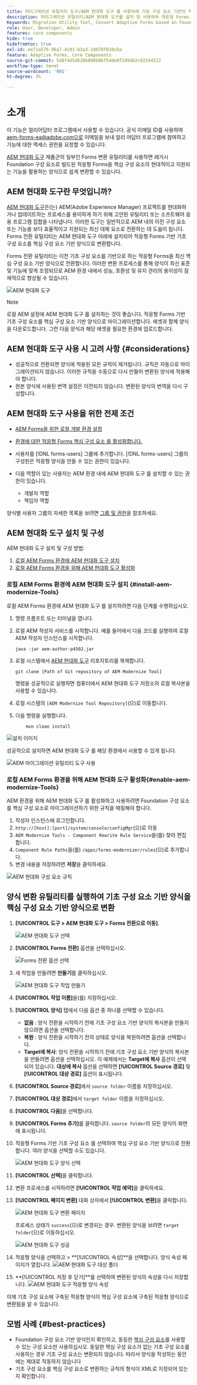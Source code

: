 ```yaml
---
title: 마이그레이션 유틸리티 도구/AEM 현대화 도구 를 사용하여 기초 구성 요소 기반의 적응형 Forms을 핵심 구성 요소 기반 양식으로 변환
description: 마이그레이션 유틸리티/AEM 현대화 도구를 설치 및 사용하여 적응형 Forms 기반 구성 요소를 핵심 구성 요소 기반 양식으로 변환하는 방법에 대해 알아봅니다.
Keywords: Migration Utility Tool, Convert Adaptive Forms based on Foundation Components to Core Component based forms, Convert Foundation forms to Core Components forms, Using Modernizer Tool to convert Foundation Components to Core Components in forms.
role: User, Developer, Admin
features: core components
hide: true
hidefromtoc: true
exl-id: ee71a576-96a7-4c81-b3a3-1d678f010cba
feature: Adaptive Forms, Core Components
source-git-commit: 5d8f4d5d628b090b8bf54de0f2d9d62c02544522
workflow-type: tm+mt
source-wordcount: '991'
ht-degree: 3%

---
```


# 소개

<span class="preview"> 이 기능은 얼리어답터 프로그램에서 사용할 수 있습니다. 공식 이메일 ID를 사용하여 aem-forms-ea@adobe.com으로 이메일을 보내 얼리 어답터 프로그램에 참여하고 기능에 대한 액세스 권한을 요청할 수 있습니다. </span>

[AEM 현대화 도구](https://opensource.adobe.com/aem-modernize-Tools/) 제품군의 일부인 Forms 변환 유틸리티를 사용하면 레거시 Foundation 구성 요소로 빌드된 적응형 Forms을 핵심 구성 요소의 현대적이고 지원되는 기능을 활용하는 양식으로 쉽게 변환할 수 있습니다.

## AEM 현대화 도구란 무엇입니까?

[AEM 현대화 도구](https://opensource.adobe.com/aem-modernize-Tools/)은(는) AEM(Adobe Experience Manager) 프로젝트를 현대화하거나 업데이트하는 프로세스를 용이하게 하기 위해 고안된 유틸리티 또는 소프트웨어 응용 프로그램 집합을 나타냅니다. 이러한 도구는 일반적으로 AEM 내의 이전 구성 요소 또는 기능을 보다 효율적이고 지원되는 최신 대체 요소로 전환하는 데 도움이 됩니다. Forms 전환 유틸리티는 AEM 현대화 도구 아래에 설치되어 적응형 Forms 기반 기초 구성 요소를 핵심 구성 요소 기반 양식으로 변환합니다.

Forms 전환 유틸리티는 이전 기초 구성 요소를 기반으로 하는 적응형 Forms을 최신 핵심 구성 요소 기반 양식으로 전환합니다. 이러한 변환 프로세스를 통해 양식이 최신 표준 및 기능에 맞게 조정되므로 AEM 환경 내에서 성능, 호환성 및 유지 관리의 용이성이 잠재적으로 향상될 수 있습니다.

![AEM 현대화 도구](/help/forms/assets/aem-modernize-tools.png)

>[!NOTE]
> 
> 로컬 AEM 설정에 AEM 현대화 도구 를 설치하는 것이 좋습니다. 적응형 Forms 기반 기초 구성 요소를 핵심 구성 요소 기반 양식으로 마이그레이션합니다. 에셋과 함께 양식을 다운로드합니다. 그런 다음 양식과 해당 에셋을 필요한 환경에 업로드합니다.

## AEM 현대화 도구 사용 시 고려 사항 {#considerations}

* 성공적으로 전환되면 양식에 적용된 모든 규칙이 제거됩니다. 규칙은 자동으로 마이그레이션되지 않습니다. 이러한 규칙을 수동으로 다시 만들어 변환된 양식에 적용해야 합니다.
* 원본 양식에 사용된 번역 설정은 이전되지 않습니다. 변환된 양식의 번역을 다시 구성합니다.
  <!-- * If the form built on Foundation Components contains custom function rules, you have to rewrite these rules for the converted form based on Core Components.-->

## AEM 현대화 도구 사용을 위한 전제 조건

* [AEM Forms을 위한 로컬 개발 환경 설정](/help/forms/setup-local-development-environment.md)
* [환경에 대한 적응형 Forms 핵심 구성 요소 를 활성화합니다.](/help/forms/enable-adaptive-forms-core-components.md)

* 사용자를 [!DNL forms-users] 그룹에 추가합니다. [!DNL forms-users] 그룹의 구성원은 적응형 양식을 만들 수 있는 권한이 있습니다.

* 다음 역할이 있는 사용자는 AEM 환경 내에 AEM 현대화 도구 를 설치할 수 있는 권한이 있습니다.
   * 개발자 역할
   * 책임자 역할

양식별 사용자 그룹의 자세한 목록을 보려면 [그룹 및 권한](forms-groups-privileges-tasks.md)을 참조하세요.

## AEM 현대화 도구 설치 및 구성

AEM 현대화 도구 설치 및 구성 방법:

1. [로컬 AEM Forms 환경에 AEM 현대화 도구 설치](#install-aem-modernize-Tools)
2. [로컬 AEM Forms 환경을 위해 AEM 현대화 도구 활성화](#enable-aem-modernize-Tools)

### 로컬 AEM Forms 환경에 AEM 현대화 도구 설치 {#install-aem-modernize-Tools}

로컬 AEM Forms 환경에 AEM 현대화 도구 를 설치하려면 다음 단계를 수행하십시오.

1. 명령 프롬프트 또는 터미널을 엽니다.
1. 로컬 AEM 작성자 서비스를 시작합니다. 예를 들어에서 다음 코드를 실행하여 로컬 AEM 작성자 인스턴스를 시작합니다.

   `java -jar aem-author-p4502.jar`

1. 로컬 시스템에서 [AEM 현대화 도구](https://git.corp.adobe.com/livecycle/forms-modernizer/tree/convertForms) 리포지토리를 복제합니다.

   ```Shell
   git clone [Path of Git repository of AEM Modernize Tool]
   ```

   명령을 성공적으로 실행하면 컴퓨터에서 AEM 현대화 도구 저장소의 로컬 복사본을 사용할 수 있습니다.

1. 로컬 시스템의 `[AEM Modernize Tool Repository]`(으)로 이동합니다.
1. 다음 명령을 실행합니다.

   ```Shell
       mvn clean install 
   ```
![설치 이미지](/help/forms/assets/aem-modernize-install-steps.png)

성공적으로 설치하면 AEM 현대화 도구 를 해당 환경에서 사용할 수 있게 됩니다.

![AEM 마이그레이션 유틸리티 도구 사용](/help/forms/assets/enable-aem-modernizer-tools.png)


### 로컬 AEM Forms 환경을 위해 AEM 현대화 도구 활성화{#enable-aem-modernize-Tools}

AEM 환경을 위해 AEM 현대화 도구 를 활성화하고 사용하려면 Foundation 구성 요소를 핵심 구성 요소로 마이그레이션하기 위한 규칙을 매핑해야 합니다.

1. 작성자 인스턴스에 로그인합니다.
1. `http://[host]:[port]/system/console/configMgr`(으)로 이동
1. `AEM Modernize Tools - Component Rewrite Rule Service`을(를) 찾아 편집합니다.
1. `Component Rule Paths`을(를) `/apps/forms-modernizer/rules`(으)로 추가합니다.
1. 변경 내용을 저장하려면 **저장**&#x200B;을 클릭하세요.

![AEM 현대화 구성 요소 규칙](/help/forms/assets/aem-modernize-tools-component-rule.png)

## 양식 변환 유틸리티를 실행하여 기초 구성 요소 기반 양식을 핵심 구성 요소 기반 양식으로 변환

1. **[!UICONTROL 도구 > AEM 현대화 도구 > Forms 전환으로 이동]**.

   ![AEM 현대화 도구 선택](/help/forms/assets/aem-modernize-tools-select-form.png)

1. **[!UICONTROL Forms 전환]** 옵션을 선택하십시오.

   ![Forms 전환 옵션 선택](/help/forms/assets/aem-modernize-forms-conversion.png)

1. 새 작업을 만들려면 **만들기**&#x200B;를 클릭하십시오.

   ![AEM 현대화 도구 작업 만들기](/help/forms/assets/aem-modernize-tools-create-job.png)

1. **[!UICONTROL 작업 이름]**&#x200B;을(를) 지정하십시오.
1. **[!UICONTROL 양식]** 탭에서 다음 옵션 중 하나를 선택할 수 있습니다.
   * **없음** : 양식 전환을 시작하기 전에 기초 구성 요소 기반 양식의 복사본을 만들지 않으려면 옵션을 선택합니다.
   * **복원** : 양식 전환을 시작하기 전의 상태로 양식을 복원하려면 옵션을 선택합니다.
   * **Target에 복사**: 양식 전환을 시작하기 전에 기초 구성 요소 기반 양식의 복사본을 만들려면 옵션을 선택하십시오.
이 예제에서는 **Target에 복사** 옵션이 선택되어 있습니다. **대상에 복사** 옵션을 선택하면 **[!UICONTROL Source 경로]** 및 **[!UICONTROL 대상 경로]** 옵션이 표시됩니다.

1. **[!UICONTROL Source 경로]**&#x200B;에서 `source folder` 이름을 지정하십시오.
1. **[!UICONTROL 대상 경로]**&#x200B;에서 `target folder` 이름을 지정하십시오.
1. **[!UICONTROL 다음]**&#x200B;을 선택합니다.
1. **[!UICONTROL Forms 추가]**&#x200B;를 클릭합니다. `source folder`의 모든 양식이 화면에 표시됩니다.
1. 적응형 Forms 기반 기초 구성 요소 를 선택하여 핵심 구성 요소 기반 양식으로 전환합니다. 여러 양식을 선택할 수도 있습니다.

   ![AEM 현대화 도구 양식 선택](/help/forms/assets/aem-modernize-tools-select-form.png)

1. **[!UICONTROL 선택]**&#x200B;을 클릭합니다.
1. 변환 프로세스를 시작하려면 **[!UICONTROL 작업 예약]**&#x200B;을 클릭하세요.
1. **[!UICONTROL 페이지 변환]** 대화 상자에서 **[!UICONTROL 변환]**&#x200B;을 클릭합니다.

   ![AEM 현대화 도구 변환 페이지](/help/forms/assets/aem-modernize-tools-convert-form.png)

   프로세스 상태가 `success`(으)로 변경되는 경우. 변환된 양식을 보려면 `target folder`(으)로 이동하십시오.

   ![AEM 현대화 도구 성공](/help/forms/assets/aem-modernize-tools-success.png)

1. 적응형 양식을 선택하고 > **[!UICONTROL 속성]**을 선택합니다. 양식 속성 페이지가 열립니다.
   ![AEM 현대화 도구 대상 폴더](/help/forms/assets/aem-modernize-tools-destination-folder.png)

1. **[!UICONTROL 저장 후 닫기]**를 선택하여 변환된 양식의 속성을 다시 저장합니다.
   ![AEM 현대화 도구 적응형 양식 속성](/help/forms/assets/aem-modernize-tools-af-properties.png)

이제 기초 구성 요소에 구축된 적응형 양식이 핵심 구성 요소에 구축된 적응형 양식으로 변환됨을 알 수 있습니다.

## 모범 사례 {#best-practices}

* Foundation 구성 요소 기반 양식인지 확인하고, 동등한 [핵심 구성 요소](https://experienceleague.adobe.com/en/docs/experience-manager-core-components/using/adaptive-forms/introduction#available-components-a-breakdown-by-component-type)를 사용할 수 있는 구성 요소만 사용하십시오. 동일한 핵심 구성 요소가 없는 기초 구성 요소를 사용하는 경우 기초 구성 요소는 변환되지 않습니다. 따라서 양식을 작성하는 동안에는 제대로 작동하지 않습니다
* 기초 구성 요소를 핵심 구성 요소로 변환하는 규칙의 형식이 XML로 지정되어 있는지 확인합니다.
